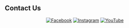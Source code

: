 ## Contact Us
<div align="center">
 <a href="https://www.facebook.com/syedshaz1100/"><img title="Facebook" src="https://img.shields.io/badge/Facebook-blue?style=for-the-badge&logo=facebook"></a>
<a href="https://www.instagram.com/its_shaz1100/"><img title="Instagram" src="https://img.shields.io/badge/INSTAGRAM-purple?style=for-the-badge&logo=instagram"></a>
<a href="https://www.youtube.com/@syedzada1100"><img title="YouTube" src="https://img.shields.io/badge/YOUTUBE-red?style=for-the-badge&logo=YouTube"></a>
</div>

 


